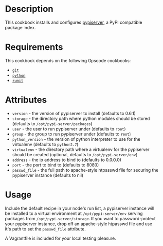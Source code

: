 Description
===========

This cookbook installs and configures [pypiserver](http://pypi.python.org/pypi/pypiserver), a PyPI compatible package index.

Requirements
============

This cookbook depends on the following Opscode cookbooks:

* [`git`](http://community.opscode.com/cookbooks/git)
* [`python`](http://community.opscode.com/cookbooks/python)
* [`runit`](http://community.opscode.com/cookbooks/runit)

Attributes
==========

* `version` - the version of pypiserver to install (defaults to 0.6.1)
* `storage` - the directory path where python modules should be stored (defaults to `/opt/pypi-server/packages`)
* `user` - the user to run pypiserver under (defaults to `root`)
* `group` - the group to run pypiserver under (defaults to `root`)
* `python_version` - the version of python interpreter to use for the virtualenv (defaults to `python2.7`)
* `virtualenv` - the directory path where a virtualenv for the pypiserver should be created (optional, defaults to `/opt/pypi-server/env`)
* `address` - the ip address to bind to (defaults to 0.0.0.0)
* `port` - the port to bind to (defaults to 8080)
* `passwd_file` - the full path to apache-style htpasswd file for securing the pypiserver instance (defaults to nil)

Usage
=====

Include the default recipe in your node's run list, a pypiserver instance will be installed to a virtual environment at `/opt/pypi-server/env` serving packages from `/opt/pypi-server/storage`.  If you want to password-protect your pypiserver instance, drop off an apache-style htpasswd file and use it's path to set the `passwd_file` attribute.

A Vagrantfile is included for your local testing pleasure.